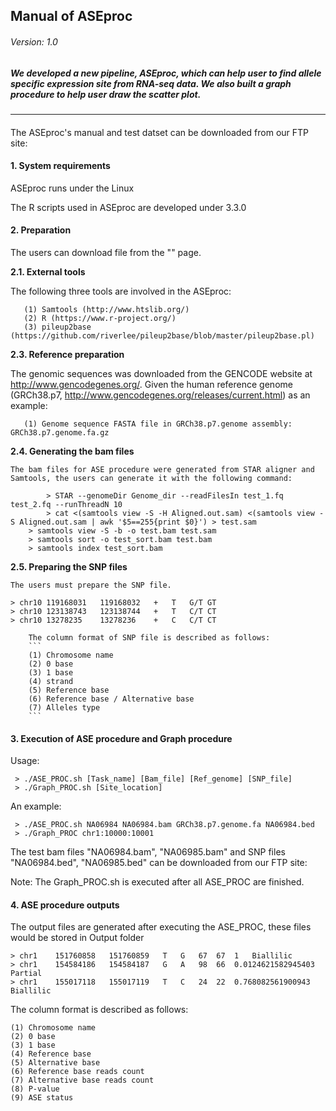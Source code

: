 ## Manual of ASEproc
###### Version: 1.0

##### We developed a new pipeline, ASEproc, which can help user to find allele specific expression site from RNA-seq data. We also built a graph procedure to help user draw the scatter plot.
--------------
#### 

The ASEproc's manual and test datset can be downloaded from our FTP site: 

#### **1. System requirements**

   ASEproc runs under the Linux

   The R scripts used in ASEproc are developed under 3.3.0

#### **2. Preparation**

   The users can download  file from the "" page.
  

 **2.1.  External tools**

   The following three tools are involved in the ASEproc:
```
   (1) Samtools (http://www.htslib.org/)
   (2) R (https://www.r-project.org/)
   (3) pileup2base (https://github.com/riverlee/pileup2base/blob/master/pileup2base.pl)
```
   
 **2.3.  Reference preparation**
 
The genomic sequences was downloaded from the GENCODE website at http://www.gencodegenes.org/. Given the human reference genome (GRCh38.p7, http://www.gencodegenes.org/releases/current.html) as an example:

```
   (1) Genome sequence FASTA file in GRCh38.p7.genome assembly: GRCh38.p7.genome.fa.gz
```

 **2.4.  Generating the bam files**

	The bam files for ASE procedure were generated from STAR aligner and Samtools, the users can generate it with the following command:
```
        > STAR --genomeDir Genome_dir --readFilesIn test_1.fq test_2.fq --runThreadN 10
        > cat <(samtools view -S -H Aligned.out.sam) <(samtools view -S Aligned.out.sam | awk '$5==255{print $0}') > test.sam
	> samtools view -S -b -o test.bam test.sam
	> samtools sort -o test_sort.bam test.bam
	> samtools index test_sort.bam
```
 **2.5.  Preparing the SNP files**

	The users must prepare the SNP file.

	> chr10	119168031	119168032	+	T	G/T	GT
	> chr10	123138743	123138744	+	T	C/T	CT
	> chr10	13278235	13278236	+	C	C/T	CT

        The column format of SNP file is described as follows:
        ```
        (1) Chromosome name 
        (2) 0 base
        (3) 1 base
        (4) strand
        (5) Reference base
        (6) Reference base / Alternative base
        (7) Alleles type
        ```

#### **3. Execution of ASE procedure and Graph procedure**

   Usage:

     > ./ASE_PROC.sh [Task_name] [Bam_file] [Ref_genome] [SNP_file]
     > ./Graph_PROC.sh [Site_location]

   An example:

     > ./ASE_PROC.sh NA06984 NA06984.bam GRCh38.p7.genome.fa NA06984.bed
     > ./Graph_PROC chr1:10000:10001

The test bam files "NA06984.bam", "NA06985.bam" and SNP files "NA06984.bed", "NA06985.bed" can be downloaded from our FTP site: 

Note: The Graph_PROC.sh is executed after all ASE_PROC are finished.

#### **4. ASE procedure outputs**

   The output files are generated after executing the ASE_PROC, these files would be stored in Output folder
  ```
  > chr1	151760858	151760859	T	G	67	67	1	Biallilic
  > chr1	154584186	154584187	G	A	98	66	0.0124621582945403	Partial
  > chr1	155017118	155017119	T	C	24	22	0.768082561900943	Biallilic
  ```
  The column format is described as follows:
  ```
  (1) Chromosome name 
  (2) 0 base
  (3) 1 base
  (4) Reference base
  (5) Alternative base
  (6) Reference base reads count
  (7) Alternative base reads count
  (8) P-value
  (9) ASE status
  ```
